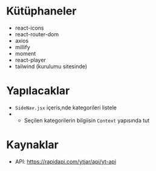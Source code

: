 # Kütüphaneler

- react-icons
- react-router-dom
- axios
- millify
- moment
- react-player
- tailwind (kurulumu sitesinde)

# Yapılacaklar

- `SideNav.jsx` içeris,nde kategorileri listele
- - Seçilen kategorilerin bilgiisin `Context` yapısında tut

# Kaynaklar

- API: https://rapidapi.com/ytjar/api/yt-api
